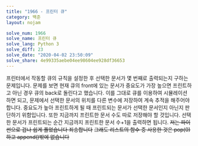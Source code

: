 ```yaml
---
title: "1966 - 프린터 큐"
category: 백준
layout: nojam

solve_num: 1966
solve_name: 프린터 큐
solve_lang: Python 3
solve_diff: 23
solve_date: "2020-04-02 23:50:09"
solve_share: 4e99335aebe04ee98604ee928df36653
---
```


프린터에서 작동할 큐의 규칙을 설정한 후 선택한 문서가 몇 번째로 출력되는지 구하는 문제입니다. 문제를 보면 현재 큐의 front에 있는 문서가 중요도가 가장 높으면 프린트하고 아닌 경우 큐의 back로 돌린다고 했습니다. 이를 그대로 큐를 이용하여 시뮬레이션하면 되고, 문제에서 선택한 문서의 위치를 다른 변수에 저장하여 계속 추적을 해주어야 합니다. 중요도가 높아 프린트하게 될 때 프린트되는 문서가 선택한 문서인지 아닌지 판단하기 위함입니다. 또한 지금까지 프린트한 문서 수도 따로 저장해야 할 것입니다. 선택한 문서가 프린트되는 순간 지금까지 프린트한 문서 수+1을 출력하면 됩니다. ~~저는 파이썬으로 겁나 쉽게 풀었습니다 죄송합니다~~ ~~그래도 리스트의 함수 중 사용한 것은 pop(0)하고 append()밖에 없습니다~~
